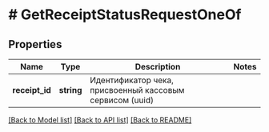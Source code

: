 # # GetReceiptStatusRequestOneOf

## Properties

Name | Type | Description | Notes
------------ | ------------- | ------------- | -------------
**receipt_id** | **string** | Идентификатор чека, присвоенный кассовым сервисом (uuid) |

[[Back to Model list]](../../README.md#models) [[Back to API list]](../../README.md#endpoints) [[Back to README]](../../README.md)
